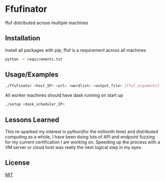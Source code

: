 
# Ffufinator

ffuf distributed across multiple machines

## Installation

Install all packages with pip, ffuf is a requirement across all machines 

```bash
python -r requirements.txt
```

## Usage/Examples

```bash
./ffufinator <host_IP> <url> <wordlist> <output_file> [ffuf_arguments]

```

All worker machines should have dask running on start up

```bash
./setup <dask_scheduler_IP>
```

## Lessons Learned

This re-sparked my interest in python(for the millionth time) and distributed computing as a whole, I have been doing lots of API and endpoint fuzzing for my current certification I am working on. Speeding up the process with a VM server or cloud host was really the next logical step in my eyes. 

## License

[MIT](https://choosealicense.com/licenses/mit/)
